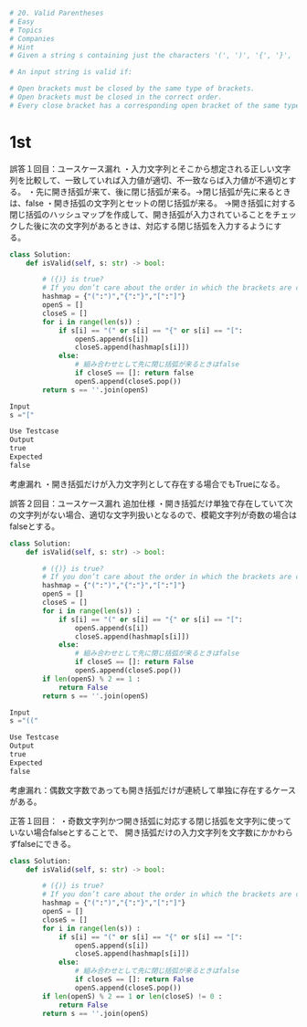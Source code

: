 ```python
# 20. Valid Parentheses
# Easy
# Topics
# Companies
# Hint
# Given a string s containing just the characters '(', ')', '{', '}', '[' and ']', determine if the input string is valid.

# An input string is valid if:

# Open brackets must be closed by the same type of brackets.
# Open brackets must be closed in the correct order.
# Every close bracket has a corresponding open bracket of the same type.
```

# 1st

誤答１回目：ユースケース漏れ
・入力文字列とそこから想定される正しい文字列を比較して、一致していれば入力値が適切、不一致ならば入力値が不適切とする。
・先に開き括弧が来て、後に閉じ括弧が来る。→閉じ括弧が先に来るときは、false
・開き括弧の文字列とセットの閉じ括弧が来る。
→開き括弧に対する閉じ括弧のハッシュマップを作成して、開き括弧が入力されていることをチェックした後に次の文字列があるときは、対応する閉じ括弧を入力するようにする。


``` python
class Solution:
    def isValid(self, s: str) -> bool:

        # ({)} is true?
        # If you don’t care about the order in which the brackets are closed, as in the example above, you can simply run a loop.
        hashmap = {"(":")","{":"}","[":"]"}
        openS = []
        closeS = []
        for i in range(len(s)) :         
            if s[i] == "(" or s[i] == "{" or s[i] == "[":
                openS.append(s[i])
                closeS.append(hashmap[s[i]])
            else:
                # 組み合わせとして先に閉じ括弧が来るときはfalse
                if closeS == []: return false
                openS.append(closeS.pop())
        return s == ''.join(openS)
```


```python
Input
s ="["

Use Testcase
Output
true
Expected
false
```

考慮漏れ
・開き括弧だけが入力文字列として存在する場合でもTrueになる。


誤答２回目：ユースケース漏れ
追加仕様
・開き括弧だけ単独で存在していて次の文字列がない場合、適切な文字列扱いとなるので、模範文字列が奇数の場合はfalseとする。

```python
class Solution:
    def isValid(self, s: str) -> bool:

        # ({)} is true?
        # If you don’t care about the order in which the brackets are closed, as in the example above, you can simply run a loop.
        hashmap = {"(":")","{":"}","[":"]"}
        openS = []
        closeS = []
        for i in range(len(s)) :         
            if s[i] == "(" or s[i] == "{" or s[i] == "[":
                openS.append(s[i])
                closeS.append(hashmap[s[i]])
            else:
                # 組み合わせとして先に閉じ括弧が来るときはfalse
                if closeS == []: return False
                openS.append(closeS.pop())
        if len(openS) % 2 == 1 : 
            return False
        return s == ''.join(openS)
```

``` python
Input
s ="(("

Use Testcase
Output
true
Expected
false
```

考慮漏れ：偶数文字数であっても開き括弧だけが連続して単独に存在するケースがある。


正答１回目：
・奇数文字列かつ開き括弧に対応する閉じ括弧を文字列に使っていない場合falseとすることで、
開き括弧だけの入力文字列を文字数にかかわらずfalseにできる。


```python
class Solution:
    def isValid(self, s: str) -> bool:

        # ({)} is true?
        # If you don’t care about the order in which the brackets are closed, as in the example above, you can simply run a loop.
        hashmap = {"(":")","{":"}","[":"]"}
        openS = []
        closeS = []
        for i in range(len(s)) :         
            if s[i] == "(" or s[i] == "{" or s[i] == "[":
                openS.append(s[i])
                closeS.append(hashmap[s[i]])
            else:
                # 組み合わせとして先に閉じ括弧が来るときはfalse
                if closeS == []: return False
                openS.append(closeS.pop())
        if len(openS) % 2 == 1 or len(closeS) != 0 : 
            return False
        return s == ''.join(openS)
```